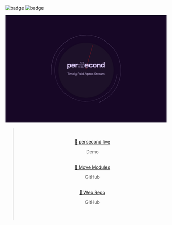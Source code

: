 ![badge](https://img.shields.io/badge/-Aptos-black)
![badge](https://img.shields.io/badge/-Powered-white)

![image](web/public/og-image-1200-800.png)

<blockquote align="center">
<br/>
<br/>
<a href="https://persecond.live" target="_blank">
🎨 persecond.live
</a>
<p>Demo</p>
<br/>
<a href="https://github.com/ggomaeng/persecond/tree/master/move_module" target="_blank">
📜 Move Modules
</a>
<p>GitHub</p>
<br/>
<a href="https://github.com/ggomaeng/persecond/tree/master/web" target="_blank">
📜 Web Repo
</a>
<p>GitHub</p>
<br/>
<br/>
</blockquote>
